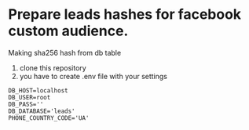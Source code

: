 # Prepare leads hashes for facebook custom audience.
Making sha256 hash from db table

1) clone this repository
2) you have to create .env file with your settings
```
DB_HOST=localhost
DB_USER=root
DB_PASS=''
DB_DATABASE='leads'
PHONE_COUNTRY_CODE='UA'
```
